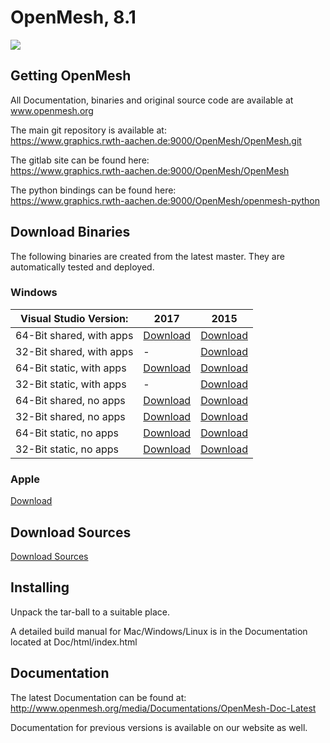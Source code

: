 # OpenMesh, 8.1

[![](https://www.graphics.rwth-aachen.de:9000/OpenMesh/OpenMesh/badges/master/pipeline.svg)](https://www.graphics.rwth-aachen.de:9000/OpenMesh/OpenMesh/commits/master)


## Getting OpenMesh
All Documentation, binaries and original source code are available at www.openmesh.org  

The main git repository is available at:  
https://www.graphics.rwth-aachen.de:9000/OpenMesh/OpenMesh.git  

The gitlab site can be found here:  
https://www.graphics.rwth-aachen.de:9000/OpenMesh/OpenMesh  

The python bindings can be found here:    
https://www.graphics.rwth-aachen.de:9000/OpenMesh/openmesh-python

## Download Binaries

The following binaries are created from the latest master. They are automatically tested and deployed.

### Windows

| Visual Studio Version: | 2017 | 2015 |
| -------- | -------- |-------- |
| 64-Bit shared, with apps  | [Download](https://www.graphics.rwth-aachen.de:9000/OpenMesh/OpenMesh/-/jobs/artifacts/master/browse/build-release?job=VS2017-64-bit-shared-apps) | [Download](https://www.graphics.rwth-aachen.de:9000/OpenMesh/OpenMesh/-/jobs/artifacts/master/browse/build-release?job=VS2015-64-bit-shared-apps)  |
| 32-Bit shared, with apps   | -  | [Download](https://www.graphics.rwth-aachen.de:9000/OpenMesh/OpenMesh/-/jobs/artifacts/master/browse/build-release?job=VS2015-32-bit-shared-apps)   |
| 64-Bit static, with apps  | [Download ](https://www.graphics.rwth-aachen.de:9000/OpenMesh/OpenMesh/-/jobs/artifacts/master/browse/build-release?job=VS2017-64-bit-static-apps)  | [Download ](https://www.graphics.rwth-aachen.de:9000/OpenMesh/OpenMesh/-/jobs/artifacts/master/browse/build-release?job=VS2015-64-bit-static-apps)  |
| 32-Bit static, with apps   | -  | [ Download ](https://www.graphics.rwth-aachen.de:9000/OpenMesh/OpenMesh/-/jobs/artifacts/master/browse/build-release?job=VS2015-32-bit-static-apps)   |
| 64-Bit shared, no apps  | [Download](https://www.graphics.rwth-aachen.de:9000/OpenMesh/OpenMesh/-/jobs/artifacts/master/browse/build-release?job=VS2017-64-bit-shared-no-apps)  | [Download](https://www.graphics.rwth-aachen.de:9000/OpenMesh/OpenMesh/-/jobs/artifacts/master/browse/build-release?job=VS2015-64-bit-shared-no-apps)  |
| 32-Bit shared, no apps   | [Download](https://www.graphics.rwth-aachen.de:9000/OpenMesh/OpenMesh/-/jobs/artifacts/master/browse/build-release?job=VS2017-32-bit-shared-no-apps)   | [Download](https://www.graphics.rwth-aachen.de:9000/OpenMesh/OpenMesh/-/jobs/artifacts/master/browse/build-release?job=VS2015-32-bit-shared-no-apps)   |
| 64-Bit static, no apps  | [Download ](https://www.graphics.rwth-aachen.de:9000/OpenMesh/OpenMesh/-/jobs/artifacts/master/browse/build-release?job=VS2017-64-bit-static-no-apps)   | [Download ](https://www.graphics.rwth-aachen.de:9000/OpenMesh/OpenMesh/-/jobs/artifacts/master/browse/build-release?job=VS2015-64-bit-static-no-apps)  |
| 32-Bit static, no apps   | [ Download ](https://www.graphics.rwth-aachen.de:9000/OpenMesh/OpenMesh/-/jobs/artifacts/master/browse/build-release?job=VS2017-32-bit-static-no-apps)  | [ Download ](https://www.graphics.rwth-aachen.de:9000/OpenMesh/OpenMesh/-/jobs/artifacts/master/browse/build-release?job=VS2015-32-bit-static-no-apps)   |

### Apple
 [Download ](https://www.graphics.rwth-aachen.de:9000/OpenMesh/OpenMesh/-/jobs/artifacts/master/browse/build-release-cpp11?job=macos-cpp11)

## Download Sources
[ Download Sources](https://www.graphics.rwth-aachen.de:9000/OpenMesh/OpenMesh/-/jobs/artifacts/master/browse/?job=Sources )


## Installing
Unpack the tar-ball to a suitable place.  


A detailed build manual for Mac/Windows/Linux is in the Documentation   
located at Doc/html/index.html   

## Documentation

The latest Documentation can be found at:  
http://www.openmesh.org/media/Documentations/OpenMesh-Doc-Latest  

Documentation for previous versions is available on our website as well.  
